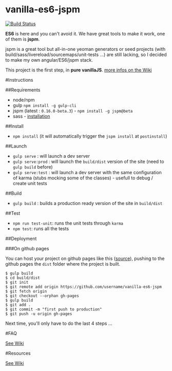 vanilla-es6-jspm
================

[![Build Status](https://travis-ci.org/topheman/vanilla-es6-jspm.svg)](https://travis-ci.org/topheman/vanilla-es6-jspm)

**ES6** is here and you can't avoid it. We have great tools to make it work, one of them is **jspm**.

jspm is a great tool but all-in-one yeoman generators or seed projects (with build/sass/livereload/sourcemaps/unit-tests ...) are still lacking, so I decided to make my own angular/ES6/jspm stack.

This project is the first step, in **pure vanillaJS**. [more infos on the Wiki](https://github.com/topheman/vanilla-es6-jspm/wiki)

#Instructions

##Requirements

* node/npm
* gulp `npm install -g gulp-cli`
* jspm (latest : `0.16.0-beta.3`) - `npm install -g jspm@beta`
* sass - [installation](http://sass-lang.com/install)

##Install

* `npm install` (it will automatically trigger the `jspm install` at `postinstall`)

##Launch

* `gulp serve` : will launch a dev server
* `gulp serve:prod` : will launch the `build/dist` version of the site (need to `gulp build` before)
* `gulp serve:test` : will launch a dev server with the same configuration of karma (stubs mocking some of the classes) - usefull to debug / create unit tests

##Build

* `gulp build` : builds a production ready version of the site in `build/dist`

##Test

* `npm run test-unit`: runs the unit tests through `karma`
* `npm test`: runs all the tests 

##Deployment

###On github pages

You can host your project on github pages like this ([source](https://help.github.com/articles/creating-project-pages-manually/)), pushing to the github pages the `dist` folder where the project is built.

```shell
$ gulp build
$ cd build/dist
$ git init
$ git remote add origin https://github.com/username/vanilla-es6-jspm
$ git fetch origin
$ git checkout --orphan gh-pages
$ gulp build
$ git add .
$ git commit -m "first push to production"
$ git push -u origin gh-pages
```

Next time, you'll only have to do the last 4 steps ...

#FAQ

[See Wiki](https://github.com/topheman/vanilla-es6-jspm/wiki/FAQ)

#Resources

[See Wiki](https://github.com/topheman/vanilla-es6-jspm/wiki/Resources)
